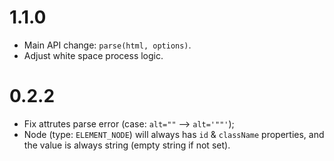 # 1.1.0

- Main API change: `parse(html, options)`.
- Adjust white space process logic.

# 0.2.2

- Fix attrutes parse error (case: `alt=""` --> `alt='""'`);
- Node (type: `ELEMENT_NODE`) will always has `id` & `className` properties, and the value is always string (empty string if not set).
